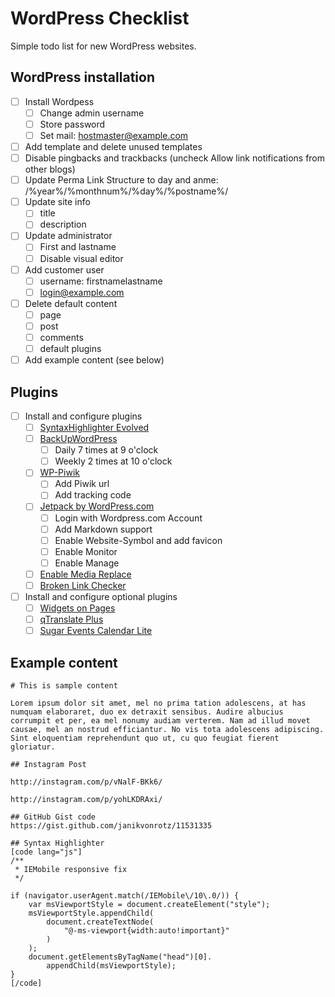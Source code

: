 # WordPress Checklist

Simple todo list for new WordPress websites.


## WordPress installation

- [ ] Install Wordpess
	- [ ] Change admin username
	- [ ] Store password
	- [ ] Set mail: hostmaster@example.com
- [ ] Add template and delete unused templates
- [ ] Disable pingbacks and trackbacks (uncheck Allow link notifications from other blogs)
- [ ] Update Perma Link Structure to day and anme: /%year%/%monthnum%/%day%/%postname%/
- [ ] Update site info
	- [ ] title
	- [ ] description
- [ ] Update administrator
	- [ ] First and lastname
	- [ ] Disable visual editor 
- [ ] Add customer user
	- [ ] username: firstnamelastname
	- [ ] login@example.com
- [ ] Delete default content
	- [ ] page
	- [ ] post
	- [ ] comments
	- [ ] default plugins
- [ ] Add example content (see below)

## Plugins

- [ ] Install and configure plugins
	- [ ] [SyntaxHighlighter Evolved](http://wordpress.org/plugins/syntaxhighlighter/ )
	- [ ] [BackUpWordPress](http://wordpress.org/plugins/backupwordpress/ )
	 	- [ ] Daily 7 times at 9 o'clock
	 	- [ ] Weekly 2 times at 10 o'clock
	- [ ] [WP-Piwik](http://wordpress.org/plugins/wp-piwik/ )
	 	- [ ] Add Piwik url
	 	- [ ] Add tracking code
	- [ ] [Jetpack by WordPress.com](http://wordpress.org/plugins/jetpack/ )
	 	- [ ] Login with Wordpress.com Account
	 	- [ ] Add Markdown support
	 	- [ ] Enable Website-Symbol and add favicon
	 	- [ ] Enable Monitor
	 	- [ ] Enable Manage
	- [ ] [Enable Media Replace](https://wordpress.org/plugins/enable-media-replace/ )
	- [ ] [Broken Link Checker](https://wordpress.org/plugins/broken-link-checker/)
- [ ] Install and configure optional plugins
	- [ ] [Widgets on Pages](https://wordpress.org/plugins/widgets-on-pages/)
	- [ ] [qTranslate Plus](https://wordpress.org/plugins/qtranslate-xp/)
	- [ ] [Sugar Events Calendar Lite](http://wordpress.org/plugins/sugar-calendar-lite/ )

## Example content

```
# This is sample content 
 
Lorem ipsum dolor sit amet, mel no prima tation adolescens, at has numquam elaboraret, duo ex detraxit sensibus. Audire albucius corrumpit et per, ea mel nonumy audiam verterem. Nam ad illud movet causae, mel an nostrud efficiantur. No vis tota adolescens adipiscing. Sint eloquentiam reprehendunt quo ut, cu quo feugiat fierent gloriatur. 
 
## Instagram Post 
 
http://instagram.com/p/vNalF-BKk6/ 
 
http://instagram.com/p/yohLKDRAxi/ 
 
## GitHub Gist code 
https://gist.github.com/janikvonrotz/11531335 
 
## Syntax Highlighter 
[code lang="js"] 
/** 
 * IEMobile responsive fix 
 */ 
 
if (navigator.userAgent.match(/IEMobile\/10\.0/)) { 
    var msViewportStyle = document.createElement("style"); 
    msViewportStyle.appendChild( 
        document.createTextNode( 
            "@-ms-viewport{width:auto!important}" 
        ) 
    ); 
    document.getElementsByTagName("head")[0]. 
        appendChild(msViewportStyle); 
} 
[/code] 
```
